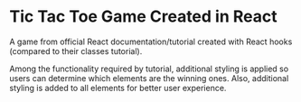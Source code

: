 # Tic Tac Toe Game Created in React

A game from official React documentation/tutorial created with React hooks (compared to their classes tutorial).

Among the functionality required by tutorial, additional styling is applied so users can determine which elements are the winning ones.
Also, additional styling is added to all elements for better user experience.
